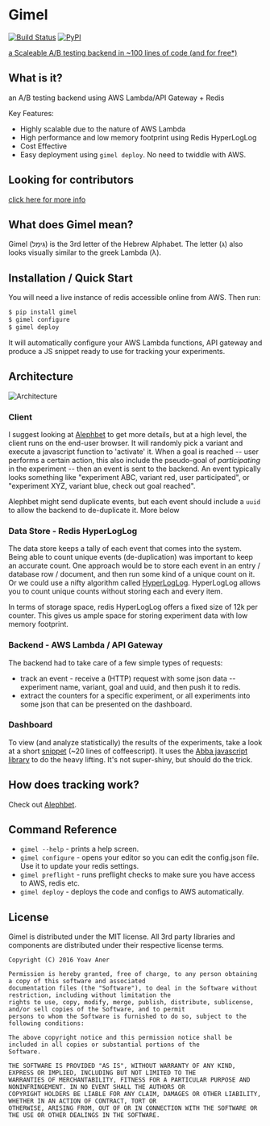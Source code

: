 # Gimel

[![Build Status](https://travis-ci.org/Alephbet/gimel.svg?branch=master)](https://travis-ci.org/Alephbet/gimel)
[![PyPI](https://img.shields.io/pypi/v/gimel.svg)](https://pypi.python.org/pypi/gimel)

[a Scaleable A/B testing backend in ~100 lines of code (and for free*)](http://blog.gingerlime.com/2016/a-scaleable-ab-testing-backend-in-100-lines-of-code-and-for-free/)

## What is it?

an A/B testing backend using AWS Lambda/API Gateway + Redis

Key Features:

* Highly scalable due to the nature of AWS Lambda
* High performance and low memory footprint using Redis HyperLogLog
* Cost Effective
* Easy deployment using `gimel deploy`. No need to twiddle with AWS.

## Looking for contributors

[click here for more info](https://github.com/Alephbet/gimel/issues/2)

## What does Gimel mean?

Gimel (גִּימֵל) is the 3rd letter of the Hebrew Alphabet. The letter (ג) also looks visually similar to the greek Lambda
(λ).

## Installation / Quick Start

You will need a live instance of redis accessible online from AWS. Then run:

```bash
$ pip install gimel
$ gimel configure
$ gimel deploy
```

It will automatically configure your AWS Lambda functions, API gateway and produce a JS snippet ready to use
for tracking your experiments.

## Architecture

![](https://s3.amazonaws.com/gingerlime-images/gimel-architecture.png "Architecture")

### Client

I suggest looking at [Alephbet](https://github.com/Alephbet/alephbet) to get more details, but at a high level, the client runs on the end-user browser. It will randomly pick a variant and execute a javascript function to 'activate' it. When a goal is reached -- user performs a certain action, this also include the pseudo-goal of *participating* in the experiment -- then an event is sent to the backend. An event typically looks something like "experiment ABC, variant red, user participated", or "experiment XYZ, variant blue, check out goal reached".

Alephbet might send duplicate events, but each event should include a `uuid` to allow the backend to de-duplicate it. More below

### Data Store - Redis HyperLogLog

The data store keeps a tally of each event that comes into the system. Being able to count unique events (de-duplication) was important to keep an accurate count. One approach would be to store each event in an entry / database row / document, and then run some kind of a unique count on it. Or we could use a nifty algorithm called [HyperLogLog](https://en.wikipedia.org/wiki/HyperLogLog). HyperLogLog allows you to count unique counts without storing each and every item.

In terms of storage space, redis HyperLogLog offers a fixed size of 12k per counter. This gives us ample space for storing experiment data with low memory footprint.

### Backend - AWS Lambda / API Gateway

The backend had to take care of a few simple types of requests:

* track an event - receive a (HTTP) request with some json data -- experiment name, variant, goal and uuid, and then push it to redis.
* extract the counters for a specific experiment, or all experiments into some json that can be presented on the dashboard.

### Dashboard

To view (and analyze statistically) the results of the experiments, take a look at a short [snippet](http://codepen.io/anon/pen/OMOevM?editors=001) (~20 lines of coffeescript). It uses the [Abba javascript library](https://github.com/thumbtack/abba) to do the heavy lifting. It's not super-shiny, but should do the trick.

## How does tracking work?

Check out [Alephbet](https://github.com/Alephbet/alephbet).

## Command Reference

* `gimel --help` - prints a help screen.
* `gimel configure` - opens your editor so you can edit the config.json file. Use it to update your redis settings.
* `gimel preflight` - runs preflight checks to make sure you have access to AWS, redis etc.
* `gimel deploy` - deploys the code and configs to AWS automatically.

## License

Gimel is distributed under the MIT license. All 3rd party libraries and components are distributed under their
respective license terms.

```
Copyright (C) 2016 Yoav Aner

Permission is hereby granted, free of charge, to any person obtaining a copy of this software and associated
documentation files (the "Software"), to deal in the Software without restriction, including without limitation the
rights to use, copy, modify, merge, publish, distribute, sublicense, and/or sell copies of the Software, and to permit
persons to whom the Software is furnished to do so, subject to the following conditions:

The above copyright notice and this permission notice shall be included in all copies or substantial portions of the
Software.

THE SOFTWARE IS PROVIDED "AS IS", WITHOUT WARRANTY OF ANY KIND, EXPRESS OR IMPLIED, INCLUDING BUT NOT LIMITED TO THE
WARRANTIES OF MERCHANTABILITY, FITNESS FOR A PARTICULAR PURPOSE AND NONINFRINGEMENT. IN NO EVENT SHALL THE AUTHORS OR
COPYRIGHT HOLDERS BE LIABLE FOR ANY CLAIM, DAMAGES OR OTHER LIABILITY, WHETHER IN AN ACTION OF CONTRACT, TORT OR
OTHERWISE, ARISING FROM, OUT OF OR IN CONNECTION WITH THE SOFTWARE OR THE USE OR OTHER DEALINGS IN THE SOFTWARE.
```

